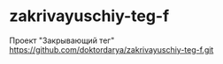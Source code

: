 # zakrivayuschiy-teg-f
Проект "Закрывающий тег"
https://github.com/doktordarya/zakrivayuschiy-teg-f.git
